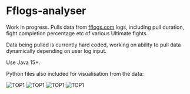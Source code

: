 # Fflogs-analyser
Work in progress. 
Pulls data from [fflogs.com](https://fflogs.com/) logs, including pull duration, fight completion percentage etc of various Ultimate fights.

Data being pulled is currently hard coded, working on ability to pull data dynamically depending on user log input.

Use Java 15+.

Python files also included for visualisation from the data:

![TOP1](https://cdn.discordapp.com/attachments/990304517180493844/1071127986369200298/top1_529.png)
![TOP1](https://cdn.discordapp.com/attachments/957530905767981108/1073636454711955576/image.png)
![TOP1](https://cdn.discordapp.com/attachments/957530905767981108/1074029554970140702/image.png)
![TOP1](https://cdn.discordapp.com/attachments/957530905767981108/1074036513387577434/image.png)
